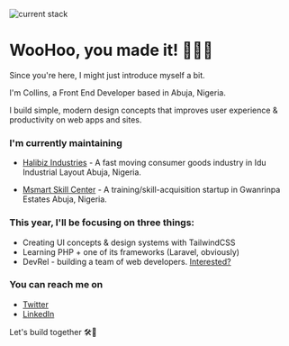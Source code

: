 ![current stack](https://i.ibb.co/2NVnGc9/2000x666.jpg)
# WooHoo, you made it! 🎉👏🤝

Since you're here, I might just introduce myself a bit.

I'm Collins, a Front End Developer based in Abuja, Nigeria.

I build simple, modern design concepts that improves user experience & productivity on web apps and sites.

### I'm currently maintaining

* [Halibiz Industries](https://www.halibizindustries.com) - A fast moving consumer goods industry in Idu Industrial Layout Abuja, Nigeria.

* [Msmart Skill Center](https://www.msmartskillcenter.com) - A training/skill-acquisition startup in  Gwanrinpa Estates Abuja, Nigeria.

### This year, I'll be focusing on three things:

* Creating UI concepts & design systems with TailwindCSS
* Learning PHP + one of its frameworks (Laravel, obviously)
* DevRel - building a team of web developers. [Interested?](https://www.github.com/coresystemstech)

### You can reach me on

* [Twitter](https://www.twitter.com/xollinsduzzy)
* [LinkedIn](https://www.linkedin.com/in/collins-okoroafor-60732b12a/y)

Let's build together 🛠🚀 